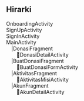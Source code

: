 ## Hirarki

OnboardingActivity<br>
SignUpActivity<br>
SignInActivity<br>
MainActivity<br>
	&emsp;|DonasiFragment<br>
		&emsp;&emsp;􀄵DonasiDetailActivity<br>
	&emsp;|BuatDonasiFragment<br>
		&emsp;&emsp;􀄵BuatDonasiFormActivity<br>
	&emsp;|AktivitasFragment<br>
		&emsp;&emsp;􀄵AktivitasMisiActivity<br>
	&emsp;|AkunFragment<br>
		&emsp;&emsp;􀄵AkunDetailActivity<br>
